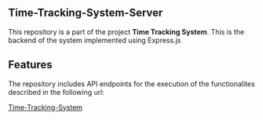 ## Time-Tracking-System-Server
This repository is a part of the project **Time Tracking System**. This is the backend of the system implemented using Express.js 

## Features
The repository includes API endpoints for the execution of the functionalites described in the following url:

[Time-Tracking-System](https://github.com/Imdad-Rakib/Time_Tracker_Client/tree/dev)
